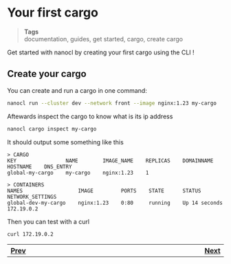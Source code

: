 <h1 id="nxtmdoc-meta-title">Your first cargo</h1>

<blockquote class="tags">
 <strong>Tags</strong>
 </br>
 <span id="nxtmdoc-meta-keywords">
  documentation, guides, get started, cargo, create cargo
 </span>
</blockquote>

<p id="nxtmdoc-meta-description">
Get started with nanocl by creating your first cargo using the CLI !
</p>

<h2> Create your cargo </h2>

You can create and run a cargo in one command:
```sh
nanocl run --cluster dev --network front --image nginx:1.23 my-cargo
```

Aftewards inspect the cargo to know what is its ip address
```sh
nanocl cargo inspect my-cargo
```

It should output some something like this
```console
> CARGO
KEY                NAME        IMAGE_NAME    REPLICAS    DOMAINNAME    HOSTNAME    DNS_ENTRY
global-my-cargo    my-cargo    nginx:1.23    1

> CONTAINERS
NAMES                  IMAGE         PORTS    STATE      STATUS           NETWORK_SETTINGS
global-dev-my-cargo    nginx:1.23    0:80     running    Up 14 seconds    172.19.0.2
```

Then you can test with a curl
```sh
curl 172.19.0.2
```

<table>
  <tr>
    <th align="left">
      <img class="nxtmdoc-delete" width="400" height="0">
      <a href="./../1.orientation-and-setup.md">Prev</a>
    </th>
	<th align="right">
      <img class="nxtmdoc-delete" width="400" height="0">
      <a href="./../3.build-git-repository.md">Next</a>
    </th>
</tr>
</table>

